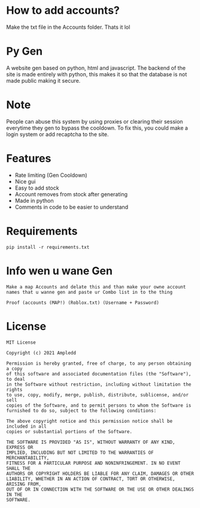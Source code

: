 # How to add accounts?
Make the txt file in the Accounts folder. Thats it lol

# Py Gen
A website gen based on python, html and javascript. The backend of the site is made entirely with python, this makes it so that the database is not made public making it secure.

# Note
People can abuse this system by using proxies or clearing their session everytime they gen to bypass the cooldown. To fix this, you could make a login system or add recaptcha to the site.

# Features
- Rate limiting (Gen Cooldown)
- Nice gui
- Easy to add stock
- Account removes from stock after generating
- Made in python
- Comments in code to be easier to understand

# Requirements
```
pip install -r requirements.txt
```

# Info wen u wane Gen

`` Make a map Accounts and delate this and than make your owne account names that u wanne gen and paste ur Combo list in to the thing ``

``Proof (accounts (MAP!) (Roblox.txt) (Username + Password)``


# License
```
MIT License

Copyright (c) 2021 Ampledd

Permission is hereby granted, free of charge, to any person obtaining a copy
of this software and associated documentation files (the "Software"), to deal
in the Software without restriction, including without limitation the rights
to use, copy, modify, merge, publish, distribute, sublicense, and/or sell
copies of the Software, and to permit persons to whom the Software is
furnished to do so, subject to the following conditions:

The above copyright notice and this permission notice shall be included in all
copies or substantial portions of the Software.

THE SOFTWARE IS PROVIDED "AS IS", WITHOUT WARRANTY OF ANY KIND, EXPRESS OR
IMPLIED, INCLUDING BUT NOT LIMITED TO THE WARRANTIES OF MERCHANTABILITY,
FITNESS FOR A PARTICULAR PURPOSE AND NONINFRINGEMENT. IN NO EVENT SHALL THE
AUTHORS OR COPYRIGHT HOLDERS BE LIABLE FOR ANY CLAIM, DAMAGES OR OTHER
LIABILITY, WHETHER IN AN ACTION OF CONTRACT, TORT OR OTHERWISE, ARISING FROM,
OUT OF OR IN CONNECTION WITH THE SOFTWARE OR THE USE OR OTHER DEALINGS IN THE
SOFTWARE.
```
